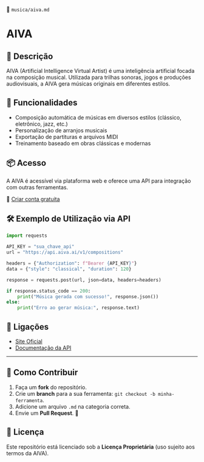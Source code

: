 📌 `musica/aiva.md`  

# AIVA

## 🔹 Descrição
AIVA (Artificial Intelligence Virtual Artist) é uma inteligência artificial focada na composição musical. Utilizada para trilhas sonoras, jogos e produções audiovisuais, a AIVA gera músicas originais em diferentes estilos.

## 🚀 Funcionalidades
- Composição automática de músicas em diversos estilos (clássico, eletrônico, jazz, etc.)
- Personalização de arranjos musicais
- Exportação de partituras e arquivos MIDI
- Treinamento baseado em obras clássicas e modernas

## 📦 Acesso
A AIVA é acessível via plataforma web e oferece uma API para integração com outras ferramentas.

🔗 [Criar conta gratuita](https://www.aiva.ai/)

## 🛠️ Exemplo de Utilização via API
```python
import requests

API_KEY = "sua_chave_api"
url = "https://api.aiva.ai/v1/compositions"

headers = {"Authorization": f"Bearer {API_KEY}"}
data = {"style": "classical", "duration": 120}

response = requests.post(url, json=data, headers=headers)

if response.status_code == 200:
    print("Música gerada com sucesso!", response.json())
else:
    print("Erro ao gerar música:", response.text)
```

## 🔗 Ligações
- [Site Oficial](https://www.aiva.ai/)
- [Documentação da API](https://www.aiva.ai/developers)

---

## 🌟 Como Contribuir
1. Faça um **fork** do repositório.
2. Crie um **branch** para a sua ferramenta: `git checkout -b minha-ferramenta`.
3. Adicione um arquivo `.md` na categoria correta.
4. Envie um **Pull Request**. 🎉

## 📜 Licença
Este repositório está licenciado sob a **Licença Proprietária** (uso sujeito aos termos da AIVA).